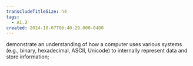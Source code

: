 ```yaml
---
transcludeTitleSize: h4
tags:
  - A1.2
created: 2024-10-07T06:40:29.000-0400
---
```

demonstrate an understanding of how a computer uses various systems (e.g., binary, hexadecimal, ASCII, Unicode) to internally represent data and store information;